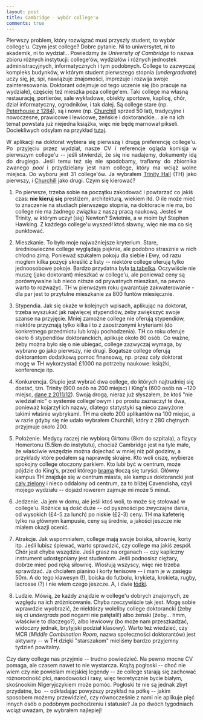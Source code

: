 ```yaml
---
layout: post
title: Cambridge - wybór college'u
comments: true
---
```


Pierwszy problem, który rozwiązać musi przyszły student, to wybór college'u. Czym jest college? Dobre pytanie. Ni to uniwersytet, ni to akademik, ni to wydział... Powiedzmy że <em>University of Cambridge</em> to nazwa zbioru różnych instytucji: college'ów, wydziałów i różnych jednostek administracyjnych, informatycznych i tym podobnych. College to zazwyczaj kompleks budynków, w którym student pierwszego stopnia (<em>undergraduate</em>) uczy się, je, śpi, nawiązuje znajomości, imprezuje i rozwija swoje zainteresowania. Doktorant odejmuje od tego uczenie się (bo pracuje na wydziale), częściej też mieszka poza college'em. Taki college ma własną restaurację, portierów, sale wykładowe, obiekty sportowe, kaplicę, chór, dział informatyczny, ogrodników, i tak dalej. Są college stare (np. <a title="Peterhouse" href="https://commons.wikimedia.org/wiki/File:Cambridge_Peterhouse_OldCourt.JPG" target="_blank">Peterhouse z 1284</a>), są i nowe (np. <a title="Churchill college" href="https://commons.wikimedia.org/wiki/File:8118899-exterior3-max.jpg" target="_blank">Churchill</a> sprzed 50 lat), tradycyjne i nowoczesne, prawicowe i lewicowe, żeńskie i doktoranckie... ale na ich temat powstała już niejedna książka, więc nie będę marnował pikseli. Dociekliwych odsyłam na przykład <a title="college" href="http://www.applytocambridge.com/colleges/" target="_blank">tutaj</a>.<i> </i></p>
<p style="text-align: justify;">W aplikacji na doktorat wybiera się pierwszą i drugą preferencję college'u. Po przyjęciu przez wydział, nasze CV i referencje ogląda komisja w pierwszym college'u -- jeśli stwierdzi, że się nie nadajemy, dokumenty idą do drugiego. Jeśli temu też się nie spodobamy, trafiamy do zbiornika zwanego <em>pool </em>i przydzielany jest nam college, który ma wciąż wolne miejsca. Do wyboru jest 31 college'ów. Ja wybrałem <a title="Trinity Hall" href="https://www.trinhall.cam.ac.uk/" target="_blank">Trinity Hall</a> (TH) jako pierwszy, i <a title="Churchill" href="http://www.chu.cam.ac.uk/" target="_blank">Churchill</a> jako drugi. Czym się kierować?

1. Po pierwsze, trzeba sobie na początku zakodować i powtarzać co jakiś czas: <strong>nie kieruj się</strong> prestiżem, architekturą, wiekiem itd. O ile może mieć to znaczenie na studiach pierwszego stopnia, na doktoracie nie ma, bo college nie ma żadnego związku z naszą pracą naukową. Jesteś w Trinity, w którym uczył (się) Newton? Świetnie, a w moim był Stephen Hawking. Z każdego college'u wyszedł ktoś sławny, więc nie ma co się punktować.

2. Mieszkanie. To było moje najważniejsze kryterium. Stare, średniowieczne college wyglądają pięknie, ale podobno strasznie w nich chłodno zimą. Ponieważ szukałem pokoju dla siebie i Ewy, od razu mogłem kilka pozycji skreślić z listy -- niektóre college oferują tylko jednoosobowe pokoje. Bardzo przydatna była <a title="accommodation in colleges" href="http://www.admin.cam.ac.uk/students/gradadmissions/prospec/studying/colleges/facts.html#accommodation" target="_blank">ta tabelka</a>. Oczywiście nie muszę (jako doktorant) mieszkać w college'u, ale ponieważ ceny są porównywalne lub nieco niższe od prywatnych mieszkań, na pewno warto to rozważyć. TH w pierwszym roku gwarantuje zakwaterowanie - dla par jest to przytulne mieszkanie za 800 funtów miesięcznie.

3. Stypendia. Jak się okaże w kolejnych wpisach, aplikując na doktorat, trzeba wyszukać jak najwięcej stypendiów, żeby zwiększyć swoje szanse na przyjęcie. Mniej zamożne college nie oferują stypendiów, niektóre przyznają tylko kilka i to z zaostrzonymi kryteriami (do konkretnego przedmiotu lub kraju pochodzenia). TH co roku oferuje około 6 stypendiów doktoranckich, aplikuje około 80 osób. Co ważne, żeby można było się o nie ubiegać, college zazwyczaj wymaga, by wybrano go jako pierwszy, nie drugi. Bogatsze college oferują doktorantom dodatkową pomoc finansową, np. przez cały doktorat mogę w TH wykorzystać £1000 na potrzeby naukowe: książki, konferencje itp.

4. Konkurencja. Głupio jest wybrać dwa college, do których najtrudniej się dostać, tzn. Trinity (900 osób na 200 miejsc) i King's (600 osób na ~120 miejsc, <a title="Grad admissions stats" href="http://www.admin.cam.ac.uk/students/gradadmissions/prospec/studying/colleges/college_stats.pdf" target="_blank">dane z 2011/12</a>). Swoją drogą, nieraz już słyszałem, że ktoś "nie wiedział nic" o systemie college'owym i po prostu zaznaczył te dwa, ponieważ kojarzył ich nazwy, dlatego statystyki są nieco zawyżone takimi właśnie wybrykami. TH ma około 200 aplikantów na 100 miejsc, a w razie gdyby się nie udało wybrałem Churchill, który z 280 chętnych przyjmuje około 200.

5. Położenie. Medycy raczej nie wybiorą Girtonu (8km do szpitala), a fizycy Homertonu (5.5km do instytutu), chociaż Cambridge jest na tyle małe, że właściwie wszędzie można dojechać w mniej niż pół godziny, a przykłady które podałem są naprawdę skrajne. Kto woli ciszę, wybierze spokojny college otoczony parkiem. Kto lubi być w centrum, może pójdzie do King's, przed którego <a title="King's college entrance" href="https://commons.wikimedia.org/wiki/File:20130808_Kings_College_Entrance_Hi-res.jpg" target="_blank">bramą</a> tłoczą się turyści. Główny kampus TH znajduje się w centrum miasta, ale kampus doktorancki jest <a title="Wychfield" href="http://www.mcr.trinhall.cam.ac.uk/photos/album/72157627208150358/photo/5942994981/img_8832/" target="_blank">cały zielony</a> i nieco oddalony od centrum, za to bliżej Cavendisha, czyli mojego wydziału -- dojazd rowerem zajmuje mi może 5 minut.

6. Jedzenie. Ja jem w domu, ale jeśli ktoś woli, to może się stołować w college'u. Różnice są dość duże -- od pyszności po zwyczajne dania, od wysokich (£4-5 za lunch) po niskie (£2-3) ceny. TH ma kafeterię tylko na głównym kampusie, ceny są średnie, a jakości jeszcze nie miałem okazji ocenić.

7. Atrakcje. Jak wspomniałem, college mają swoje boiska, siłownie, korty itp. Jeśli lubisz śpiewać, warto sprawdzić, czy college ma jakiś zespół. Chór jest chyba wszędzie. Jeśli grasz na organach -- czy kapliczny instrument udostępniany jest studentom. Jeśli podnosisz ciężary, dobrze mieć pod ręką siłownię. Wiosłują wszyscy, więc nie trzeba sprawdzać. Ja chciałem pianino i korty tenisowe -- i mam je w zasięgu 50m. A do tego klawesyn (!), boiska do futbolu, krykieta, krokieta, rugby, lacrosse (?) i nie wiem czego jeszcze. A, i dwie <a title="Punts" href="https://commons.wikimedia.org/wiki/File:Cambridge_-_Punting_in_Cambridge_-_1707.jpg" target="_blank">łódki</a>.

8. Ludzie. Mówią, że każdy znajdzie w college'u dobrych znajomych, ze względu na ich zróżnicowanie. Chyba rzeczywiście tak jest. Mogę sobie wprawdzie wyobrazić, że niektórzy woleliby college doktorancki (żeby się ci <em>undergrads</em> pod nogami nie pałętali!) albo żeński (żeby... hmm, właściwie to dlaczego?), albo lewicowy (bo może nam przeszkadzać, widoczny jednak, brytyjski podział klasowy). Warto też wiedzieć, czy MCR (<em>Middle Combination Room</em>, nazwa społeczności doktorantów) jest aktywny -- w TH dzięki "starszakom" mieliśmy bardzo przyjemny tydzień powitalny.

Czy dany college nas przyjmie -- trudno powiedzieć. Na pewno mocne CV pomaga, ale czasem nawet to nie wystarcza. Krążą pogłoski -- choć nie wiem czy nie powielam miejskiej legendy -- że college starają się zachować różnorodność płci, narodowości i rasy, więc teoretycznie bycie białym, skośnookim Nigeryjczykiem może pomóc. Pogłoski te nie są jednak zbyt przydatne, bo  -- odkładając powyższy przykład na półkę -- jakim sposobem możemy przewidzieć, czy równocześnie z nami nie aplikuje pięć innych osób o podobnym pochodzeniu i statusie? Ja po dwóch tygodniach wciąż uważam, że wybrałem najlepiej!
